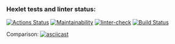 ### Hexlet tests and linter status:
[![Actions Status](https://github.com/yauhen1996/python-project-lvl2/workflows/hexlet-check/badge.svg)](https://github.com/yauhen1996/python-project-lvl2/actions)
[![Maintainability](https://api.codeclimate.com/v1/badges/fc6b36f772936446a02e/maintainability)](https://codeclimate.com/github/yauhen1996/python-project-lvl2/maintainability)
[![linter-check](https://github.com/yauhen1996/python-project-lvl2/actions/workflows/linter-check.yml/badge.svg)](https://github.com/yauhen1996/python-project-lvl2/actions/workflows/linter-check.yml)
[![Build Status](https://app.travis-ci.com/yauhen1996/python-project-lvl2.svg?branch=main)](https://app.travis-ci.com/yauhen1996/python-project-lvl2)

Comparison:
[![asciicast](https://asciinema.org/a/Evo6fUls6HXrxhL4mS54gGJzL.svg)](https://asciinema.org/a/Evo6fUls6HXrxhL4mS54gGJzL)
